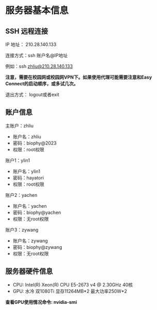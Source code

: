 # 服务器基本信息

## SSH 远程连接

IP 地址： 210.28.140.133

连接方式：ssh 账户名@IP地址

例如：ssh zhliu@210.28.140.133

**注意，需要在校园网或校园网VPN下。如果使用代理可能需要注意和Easy Connect的启动顺序，或多试几次。**

退出方式： logout或者exit

## 账户信息

主账户：zhliu

- 账户名：zhliu
- 密码：biophy@2023
- 权限：root权限

账户1：ylin1

- 账户名：ylin1
- 密码：hayatori
- 权限：root权限

账户2：yachen

- 账户名：yachen
- 密码：biophy@yachen
- 权限：无root权限

账户3：zywang

- 账户名：zywang
- 密码：biophy@zywang
- 权限：无root权限

## 服务器硬件信息

- CPU: Intel(R) Xeon(R) CPU E5-2673 v4 @ 2.30GHz 40核
- GPU: 水冷 双1080Ti 显存11264MB\*2 最大功率250W\*2

**查看GPU使用情况命令: nvidia-smi**
